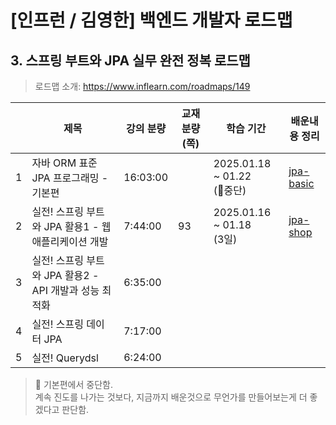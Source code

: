 # [인프런 / 김영한] 백엔드 개발자 로드맵

## 3. 스프링 부트와 JPA 실무 완전 정복 로드맵

> 로드맵 소개: https://www.inflearn.com/roadmaps/149

|   | 제목                                   | 강의 분량    | 교재 분량 (쪽) | 학습 기간                         | 배운내용 정리                       |
|---|--------------------------------------|----------|-----------|-------------------------------|-------------------------------|
| 1 | 자바 ORM 표준 JPA 프로그래밍 - 기본편            | 16:03:00 |           | 2025.01.18 ~ 01.22 <br>(📌중단) | [jpa-basic](jpa_01_basic.md)  |
| 2 | 실전! 스프링 부트와 JPA 활용1 - 웹 애플리케이션 개발    | 7:44:00  | 93        | 2025.01.16 ~ 01.18 <br>(3일)   | [jpa-shop](jpa_02_jpashop.md) |
| 3 | 실전! 스프링 부트와 JPA 활용2 - API 개발과 성능 최적화 | 6:35:00  |           |                               |                               |
| 4 | 실전! 스프링 데이터 JPA                      | 7:17:00  |           |                               |                               |
| 5 | 실전! Querydsl                         | 6:24:00  |           |                               |                               |

> 📌 기본편에서 중단함. <br>계속 진도를 나가는 것보다, 지금까지 배운것으로 무언가를 만들어보는게 더 좋겠다고 판단함.
